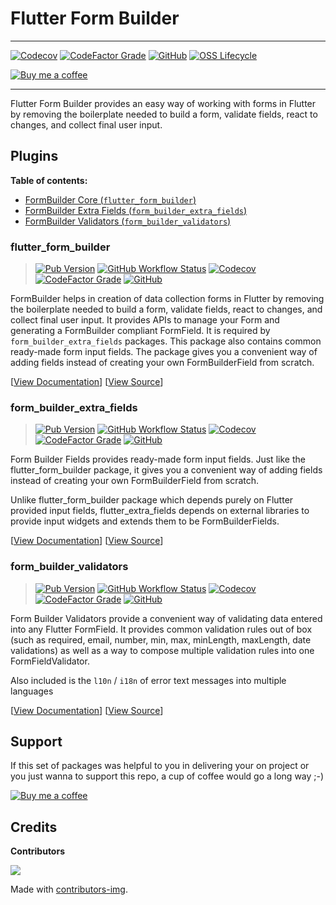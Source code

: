 
# Flutter Form Builder
---
[![Codecov](https://img.shields.io/codecov/c/github/flutter-form-builder-ecosystem/flutter_form_builder?logo=codecov&style=for-the-badge)](https://codecov.io/gh/flutter-form-builder-ecosystem/flutter_form_builder/)
[![CodeFactor Grade](https://img.shields.io/codefactor/grade/github/flutter-form-builder-ecosystem/flutter_form_builder?logo=codefactor&style=for-the-badge)](https://www.codefactor.io/repository/github/flutter-form-builder-ecosystem/flutter_form_builder)
[![GitHub](https://img.shields.io/github/license/flutter-form-builder-ecosystem/flutter_form_builder?logo=open+source+initiative&style=for-the-badge)](https://github.com/flutter-form-builder-ecosystem/flutter_form_builder/blob/master/LICENSE)
[![OSS Lifecycle](https://img.shields.io/osslifecycle/flutter-form-builder-ecosystem/flutter_form_builder?style=for-the-badge)](#support)
<!-- [![Awesome Flutter](https://img.shields.io/badge/Awesome-Flutter-FC60A8?logo=awesome-lists&style=for-the-badge)](https://github.com/Solido/awesome-flutter#widgets) -->

[![Buy me a coffee](https://www.buymeacoffee.com/assets/img/guidelines/download-assets-sm-1.svg)](https://www.buymeacoffee.com/danvick)

___

Flutter Form Builder provides an easy way of working with forms in Flutter by removing the boilerplate needed to build a form, validate fields, react to changes, and collect final user input.

## Plugins

**Table of contents:**

- [FormBuilder Core (`flutter_form_builder`)](#flutter_form_builder)
- [FormBuilder Extra Fields (`form_builder_extra_fields`)](#form_builder_extra_fields)
- [FormBuilder Validators (`form_builder_validators`)](#form_builder_validators)

### flutter_form_builder
> [![Pub Version](https://img.shields.io/pub/v/flutter_form_builder?logo=flutter&style=for-the-badge)](https://pub.dev/packages/flutter_form_builder)
[![GitHub Workflow Status](https://img.shields.io/github/workflow/status/flutter-form-builder-ecosystem/flutter_form_builder/Form%20Builder%20Core?logo=github&style=for-the-badge)](https://github.com/flutter-form-builder-ecosystem/flutter_form_builder/actions/workflows/form_builder_core.yaml)
[![Codecov](https://img.shields.io/codecov/c/github/flutter-form-builder-ecosystem/flutter_form_builder?logo=codecov&style=for-the-badge)](https://codecov.io/gh/flutter-form-builder-ecosystem/flutter_form_builder/)
[![CodeFactor Grade](https://img.shields.io/codefactor/grade/github/flutter-form-builder-ecosystem/flutter_form_builder?logo=codefactor&style=for-the-badge)](https://www.codefactor.io/repository/github/flutter-form-builder-ecosystem/flutter_form_builder)
[![GitHub](https://img.shields.io/github/license/flutter-form-builder-ecosystem/flutter_form_builder?logo=open+source+initiative&style=for-the-badge)](https://github.com/flutter-form-builder-ecosystem/flutter_form_builder/blob/master/LICENSE)


FormBuilder helps in creation of data collection forms in Flutter by removing the boilerplate needed to build a form, validate fields, react to changes,
and collect final user input.
It provides APIs to manage your Form and generating a FormBuilder compliant FormField. It is required by `form_builder_extra_fields` packages.
This package also contains common ready-made form input fields. The package gives you a convenient way of adding fields instead of creating your own FormBuilderField from scratch.

[[View Documentation][core_docs]] [[View Source][core_code]]

### form_builder_extra_fields
> [![Pub Version](https://img.shields.io/pub/v/form_builder_extra_fields?logo=flutter&style=for-the-badge)](https://pub.dev/packages/form_builder_extra_fields)
[![GitHub Workflow Status](https://img.shields.io/github/workflow/status/flutter-form-builder-ecosystem/flutter_form_builder/Form%20Builder%20Extra%20Fields?logo=github&style=for-the-badge)](https://github.com/flutter-form-builder-ecosystem/flutter_form_builder/actions/workflows/form_builder_extra_fields.yaml)
[![Codecov](https://img.shields.io/codecov/c/github/flutter-form-builder-ecosystem/flutter_form_builder?logo=codecov&style=for-the-badge)](https://codecov.io/gh/flutter-form-builder-ecosystem/flutter_form_builder/)
[![CodeFactor Grade](https://img.shields.io/codefactor/grade/github/flutter-form-builder-ecosystem/flutter_form_builder?logo=codefactor&style=for-the-badge)](https://www.codefactor.io/repository/github/flutter-form-builder-ecosystem/flutter_form_builder)
[![GitHub](https://img.shields.io/github/license/flutter-form-builder-ecosystem/flutter_form_builder?logo=open+source+initiative&style=for-the-badge)](https://github.com/flutter-form-builder-ecosystem/flutter_form_builder/blob/master/LICENSE)

Form Builder Fields provides ready-made form input fields. Just like the flutter_form_builder package, it gives you a convenient way of adding fields instead of creating your own FormBuilderField from scratch.

Unlike flutter_form_builder package which depends purely on Flutter provided input fields, flutter_extra_fields depends on external libraries to provide input widgets and extends them to be FormBuilderFields.

[[View Documentation][extra_fields_docs]] [[View Source][extra_fields_code]]

### form_builder_validators
> [![Pub Version](https://img.shields.io/pub/v/form_builder_validators?logo=flutter&style=for-the-badge)](https://pub.dev/packages/form_builder_validators)
[![GitHub Workflow Status](https://img.shields.io/github/workflow/status/flutter-form-builder-ecosystem/flutter_form_builder/Form%20Builder%20Validators?logo=github&style=for-the-badge)](https://github.com/flutter-form-builder-ecosystem/flutter_form_builder/actions/workflows/form_builder_validators.yaml)
[![Codecov](https://img.shields.io/codecov/c/github/flutter-form-builder-ecosystem/flutter_form_builder?logo=codecov&style=for-the-badge)](https://codecov.io/gh/flutter-form-builder-ecosystem/flutter_form_builder/)
[![CodeFactor Grade](https://img.shields.io/codefactor/grade/github/flutter-form-builder-ecosystem/flutter_form_builder?logo=codefactor&style=for-the-badge)](https://www.codefactor.io/repository/github/flutter-form-builder-ecosystem/flutter_form_builder)
[![GitHub](https://img.shields.io/github/license/flutter-form-builder-ecosystem/flutter_form_builder?logo=open+source+initiative&style=for-the-badge)](https://github.com/flutter-form-builder-ecosystem/flutter_form_builder/blob/master/LICENSE)

Form Builder Validators provide a convenient way of validating data entered into any Flutter FormField. It provides common validation rules out of box (such as required, email, number, min, max, minLength, maxLength, date validations) as well as a way to compose multiple validation rules into one FormFieldValidator.

Also included is the `l10n` / `i18n` of error text messages into multiple languages

[[View Documentation][validators_docs]] [[View Source][validators_code]]


## Support
If this set of packages was helpful to you in delivering your on project or you just wanna to support this
repo, a cup of coffee would go a long way ;-)

[![Buy me a coffee](https://www.buymeacoffee.com/assets/img/guidelines/download-assets-sm-1.svg)](https://www.buymeacoffee.com/danvick)


## Credits
**Contributors**

<a href="https://github.com/flutter-form-builder-ecosystem/flutter_form_builder/graphs/contributors">
  <img src="https://contributors-img.firebaseapp.com/image?repo=danvick/flutter_form_builder" />
</a>

Made with [contributors-img](https://contributors-img.firebaseapp.com).







[core_code]: https://github.com/flutter-form-builder-ecosystem/flutter_form_builder/tree/master/packages/flutter_form_builder

[core_docs]: https://github.com/flutter-form-builder-ecosystem/flutter_form_builder/blob/master/packages/flutter_form_builder/README.md

[extra_fields_code]: https://github.com/flutter-form-builder-ecosystem/flutter_form_builder/tree/master/packages/form_builder_extra_fields

[extra_fields_docs]: https://github.com/flutter-form-builder-ecosystem/flutter_form_builder/blob/master/packages/form_builder_extra_fields/README.md

[validators_code]: https://github.com/flutter-form-builder-ecosystem/flutter_form_builder/tree/master/packages/form_builder_validators

[validators_docs]: https://github.com/flutter-form-builder-ecosystem/flutter_form_builder/blob/master/packages/form_builder_validators/README.md

